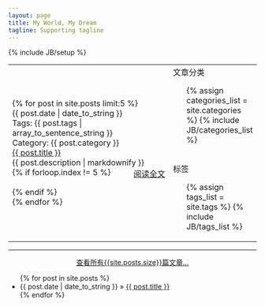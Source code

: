 ```yaml
---
layout: page
title: My World, My Dream
tagline: Supporting tagline
---
```

{% include JB/setup %}

<table width="100%" rowspan="0" colspan="0">
<tr>
<td width="70%">
  <div class="home-page-content">
    {% for post in site.posts limit:5 %}
    <div class="home-page-post">
      <div class="post-header">
        <div class="date">{{ post.date | date_to_string }}</div>
        <div class="tags"> 
          <label>Tags: </label>{{ post.tags | array_to_sentence_string }}
        </div>
        <div class="category"> 
          <label>Category: </label>
          <span>{{ post.category }}</span>
        </div>
      </div>
      <div class="post-content">
        <div class="title"><a href="{{ BASE_PATH }}{{ post.url }}">{{ post.title }}</a></div>
        <div class="abstract">{{ post.description | markdownify }}</div>
        <div style="float:right;"><a href="{{ BASE_PATH }}{{ post.url }}">阅读全文</a></div>
      </div>
      {% if forloop.index != 5 %}
      <div class="post-footer">&nbsp;</div>
      {% endif %}
    </div>
    {% endfor %}
  </div>
</td>

<td width="30%" style="vertical-align:top;">
  <div class="home-page-sidebar">
    <div class="sidebar-title">文章分类</div>
    <div>
      <ul class="tag_box inline">
      {% assign categories_list = site.categories %}
      {% include JB/categories_list %}
      </ul>
    </div>
    <br>
    <div class="sidebar-title">标签</div>
    <div>
      <ul class="tag_box inline">
      {% assign tags_list = site.tags %}  
      {% include JB/tags_list %}
      </ul>
    </div>
  </div>
</td>
</tr>
</table>

<hr>

<div style="width:50%;margin-left:auto;margin-right:auto;text-align:center;clear:both;">
  <a href="/archive.html">查看所有{{site.posts.size}}篇文章...</a>
</div>

<ul class="posts">
  {% for post in site.posts %}
    <li><span>{{ post.date | date_to_string }}</span> &raquo; <a href="{{ BASE_PATH }}{{ post.url }}">{{ post.title }}</a></li>
  {% endfor %}
</ul>